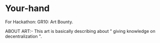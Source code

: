 # Your-hand
For Hackathon: GR10: Art Bounty.

ABOUT ART:-
This art is basically describing about " giving knowledge on decentralization ".
